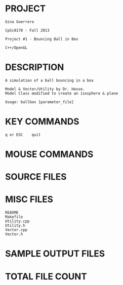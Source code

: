 PROJECT
==================================================================

	Gina Guerrero
	
	CpSc8170 - Fall 2013
	
	Project #1 - Bouncing Ball in Box
	
	C++/OpenGL



DESCRIPTION
==================================================================

	A simulation of a ball bouncing in a box

	Model & Vector/Utility by Dr. House.
	Model Class modified to create an isosphere & plane

	Usage: ballbox [parameter_file]
	
	
	
KEY COMMANDS
==================================================================
	q or ESC	quit
	
	
	
MOUSE COMMANDS
==================================================================



SOURCE FILES
==================================================================


MISC FILES
==================================================================
	README
	Makefile
	Utility.cpp
	Utility.h
	Vector.cpp
	Vector.h
	
	

SAMPLE OUTPUT FILES
==================================================================


TOTAL FILE COUNT
==================================================================
